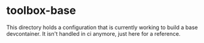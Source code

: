 # toolbox-base

This directory holds a configuration that is currently working to build a base
devcontainer. It isn't handled in ci anymore, just here for a reference.